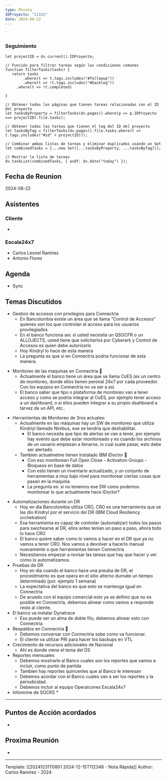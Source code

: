 ```yaml
---
type: Minuta
IDProyecto: "11152"
date: 2024-08-22
---
```

`

### Seguimiento

```dataviewjs
let projectID = dv.current().IDProyecto;

// Función para filtrar tareas según las condiciones comunes
function filterTasks(tasks) {
   return tasks
        .where(t => t.tags.includes("#followup"))
        .where(t => !t.tags.includes("#backlog"))
     .where(t => !t.completed)
        
}

// Obtener todas las páginas que tienen tareas relacionadas con el ID del proyecto
let tasksByProperty = filterTasks(dv.pages().where(p => p.IDProyecto === projectID).file.tasks);

// Obtener todas las tareas que tienen el tag del ID del proyecto
let tasksByTag = filterTasks(dv.pages().file.tasks.where(t => t.tags.includes("#id" + projectID)));

// Combinar ambas listas de tareas y eliminar duplicados usando un Set
let combinedTasks = [...new Set([...tasksByProperty, ...tasksByTag])];

// Mostrar la lista de tareas
dv.taskList(combinedTasks, { asOf: dv.date("today") });
 ```
## Fecha de Reunion
2024-08-22

## Asistentes

### Cliente
* 
### Escala24x7
- Carlos Leonel Ramírez
-  Antonio Florez

## Agenda
* Sync
## Temas Discutidos

- Gestion de accesos con privilegios para Connectria
	- En Bancolombia existe un área que se llama "Control de Accesos" quienes son los que controlan el acceso para los usuarios provilegiados
	- En el banco funciona asi: si usted necesita un QSOCFR o un ALLOJECTS, usted tiene que solicitarlos por Cyberark y Control de Accesos es quien debe autorizarlo
	* Hoy Kindryl lo hace de esta manera
	* La pregunta es que si en Connectria podria funcionar de esta manera.

* Monitoreo de las maquinas en Connectria 🚩
	* Actualmente el banco tiene un área que se llama CoES (es un centro de monitoreo, donde ellos tienen peronal 24x7 por cada proveedor. Con los equipos en Connectria no va ser a asi
	* El banco  saber que tipo o plataforma de monitoreo van a tener acceso y como se podria integrar al CoES, por ejemplo tener acceso a un dashboard, o si ellos pueden integrar a su propio dsahboard a tarvez de un API, etc..
- Herramientas de Monitoreo de 3ros actuales:
	- Actualmente en las máquinas hay un SW de monitoreo que utiliza Kindriyl llamado Nimbus, ese se tendria que deshabilitar.
		- El banco necesita que tipo de alertas se van a tener, por ejemplo hay evento que debe estar monitoreado y es cuando los archivos de un usuario empiezan a llenarse, lo cual suele pasar, esto debe ser alertado.
	* Tambien actualmetne tienen instalado IBM iDoctor 🚩
		* Con eso monitorean Full Open Close - Activation Groups - Bloqueos en base de datos
		* Con esto tienen un inventario actualizado,  y un conjunto de herramientas a muy bajo nivel para monitorear ciertas cosas que pasan en la maquina
		* La pregunta es: si no tenemos ese SW como podemos monitorear lo que actualmente hace iDoctor?

* Automatizaciones durante un DR
	* Hoy en dia Bancolombia utiliza CRO, CRO es una herramienta que se las dio Kindryl por el servicio del DR (IBM Cloud Resiliency orchetration)
	* Esa herramienta es capaz de controlar (automatizar) todos los pasos para swichearse al DR, ellos antes tenian un paso a paso, ahora todo lo hace CRO
	* El banco quiere saber como lo vamos a hacer en el DR que ya no vamos a tener CRO. Nos vamos a devolver a hacerlo manual nuevamente o que herramientas tienen Connectria
	* Necesitamos empezar a revisar las tareas que hay que hacer y ver como lo automatizamos. 
* Pruebas de DR
	* Hoy en dia cuando el banco hace una preuba de DR, el proceidmiento es que opera en el sitio alterno durnate un tiempo determinado (por. ejemplo 1 semana) 
	* La expectativa del banco es que esto se mantenga igual en Connectria
	* De acuedo con el equipo comercial esto ya se definio que no es posible en Connectria, debemos alinear como vamos a responde resto al cleinte.
* El banco va instalar Dynatrace
	* Eso puede ser un alma de doble filo, debemos alinear esto con Connectria
* Respaldos en Connectria 🚩
	* Debemos conversar con Connectria sobe como va funcionar.
	* El cliente va utilizar PRI para hacer los backups en VTL
* Crecimiento de recursos adicionales de Nacional
	* Ahi es donde viene el tema del DS
* Reportes mensuales
	* Debemos mostrarle al Banco cuales son los reportes que vamos a incluir, como punto de partida
	* Tambien hay reportes quincenles que al Banco le interesan
	* Debemos acordar con el Banco cuales van a ser los reportes y la periodicidad. 
	* Debemos incluir al equipo Operaicones Escala24x7
* Infomrme de SOCKS
	* 




---




## Puntos de Acción acordados
- 

## Proxima Reunión
*   

---
Template: [[20241231T0801 2024-12-15T112346 - Nota Rápida]]
Author: Carlos Ramírez - 2024
